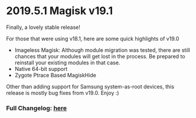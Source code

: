# 2019.5.1 Magisk v19.1
Finally, a lovely stable release!

For those that were using v18.1, here are some quick highlights of v19.0

- Imageless Magisk: Although module migration was tested, there are still chances that your modules will get lost in the process. Be prepared to reinstall your existing modules in that case.
- Native 64-bit support
- Zygote Ptrace Based MagiskHide

Other than adding support for Samsung system-as-root devices, this release is mostly bug fixes from v19.0. Enjoy :)

### Full Changelog: [here](https://forum.xda-developers.com/showpost.php?p=68966755&postcount=2)
